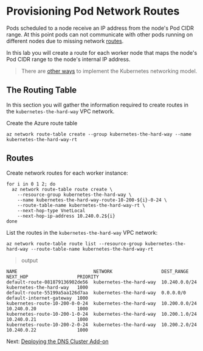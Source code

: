 # Provisioning Pod Network Routes

Pods scheduled to a node receive an IP address from the node's Pod CIDR range. At this point pods can not communicate with other pods running on different nodes due to missing network [routes](https://cloud.google.com/compute/docs/vpc/routes).

In this lab you will create a route for each worker node that maps the node's Pod CIDR range to the node's internal IP address.

> There are [other ways](https://kubernetes.io/docs/concepts/cluster-administration/networking/#how-to-achieve-this) to implement the Kubernetes networking model.

## The Routing Table

In this section you will gather the information required to create routes in the `kubernetes-the-hard-way` VPC network.

Create the Azure route table

```
az network route-table create --group kubernetes-the-hard-way --name kubernetes-the-hard-way-rt
```

## Routes

Create network routes for each worker instance:

```
for i in 0 1 2; do
  az network route-table route create \
    --resource-group kubernetes-the-hard-way \
    --name kubernetes-the-hard-way-route-10-200-${i}-0-24 \
    --route-table-name kubernetes-the-hard-way-rt \
    --next-hop-type VnetLocal
    --next-hop-ip-address 10.240.0.2${i}
done
```

List the routes in the `kubernetes-the-hard-way` VPC network:

```
az network route-table route list --resource-group kubernetes-the-hard-way --route-table-name kubernetes-the-hard-way-rt
```

> output

```
NAME                            NETWORK                  DEST_RANGE     NEXT_HOP                  PRIORITY
default-route-081879136902de56  kubernetes-the-hard-way  10.240.0.0/24  kubernetes-the-hard-way   1000
default-route-55199a5aa126d7aa  kubernetes-the-hard-way  0.0.0.0/0      default-internet-gateway  1000
kubernetes-route-10-200-0-0-24  kubernetes-the-hard-way  10.200.0.0/24  10.240.0.20               1000
kubernetes-route-10-200-1-0-24  kubernetes-the-hard-way  10.200.1.0/24  10.240.0.21               1000
kubernetes-route-10-200-2-0-24  kubernetes-the-hard-way  10.200.2.0/24  10.240.0.22               1000
```

Next: [Deploying the DNS Cluster Add-on](12-dns-addon.md)
